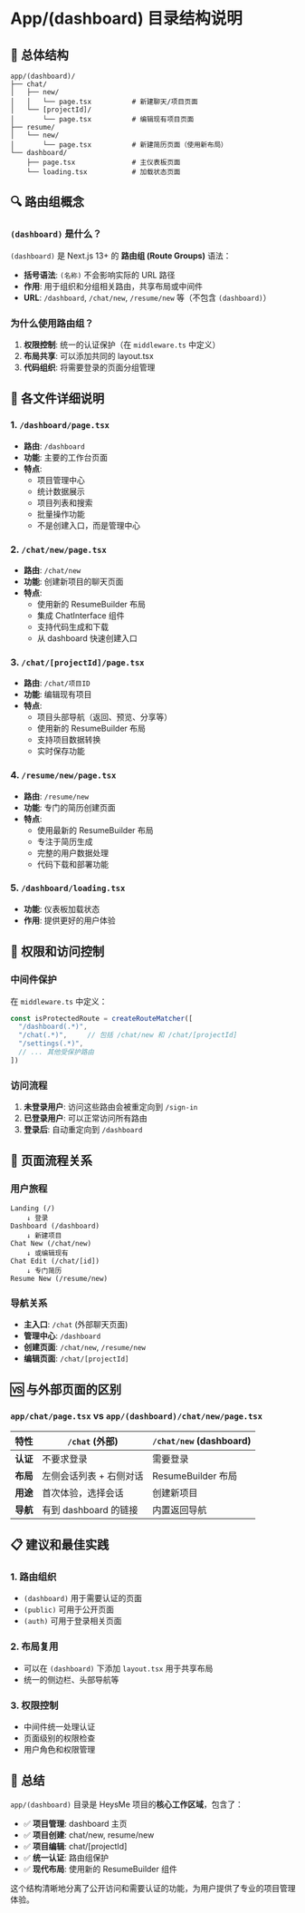 # App/(dashboard) 目录结构说明

## 📁 总体结构

```
app/(dashboard)/
├── chat/
│   ├── new/
│   │   └── page.tsx          # 新建聊天/项目页面
│   └── [projectId]/
│       └── page.tsx          # 编辑现有项目页面
├── resume/
│   └── new/
│       └── page.tsx          # 新建简历页面（使用新布局）
└── dashboard/
    ├── page.tsx              # 主仪表板页面
    └── loading.tsx           # 加载状态页面
```

## 🔍 路由组概念

### `(dashboard)` 是什么？
`(dashboard)` 是 Next.js 13+ 的 **路由组 (Route Groups)** 语法：
- **括号语法**: `(名称)` 不会影响实际的 URL 路径
- **作用**: 用于组织和分组相关路由，共享布局或中间件
- **URL**: `/dashboard`, `/chat/new`, `/resume/new` 等（不包含 `(dashboard)`）

### 为什么使用路由组？
1. **权限控制**: 统一的认证保护（在 `middleware.ts` 中定义）
2. **布局共享**: 可以添加共同的 layout.tsx
3. **代码组织**: 将需要登录的页面分组管理

## 📄 各文件详细说明

### 1. `/dashboard/page.tsx`
- **路由**: `/dashboard`
- **功能**: 主要的工作台页面
- **特点**:
  - 项目管理中心
  - 统计数据展示
  - 项目列表和搜索
  - 批量操作功能
  - 不是创建入口，而是管理中心

### 2. `/chat/new/page.tsx`  
- **路由**: `/chat/new`
- **功能**: 创建新项目的聊天页面
- **特点**:
  - 使用新的 ResumeBuilder 布局
  - 集成 ChatInterface 组件
  - 支持代码生成和下载
  - 从 dashboard 快速创建入口

### 3. `/chat/[projectId]/page.tsx`
- **路由**: `/chat/项目ID`
- **功能**: 编辑现有项目
- **特点**:
  - 项目头部导航（返回、预览、分享等）
  - 使用新的 ResumeBuilder 布局
  - 支持项目数据转换
  - 实时保存功能

### 4. `/resume/new/page.tsx`
- **路由**: `/resume/new`
- **功能**: 专门的简历创建页面
- **特点**:
  - 使用最新的 ResumeBuilder 布局
  - 专注于简历生成
  - 完整的用户数据处理
  - 代码下载和部署功能

### 5. `/dashboard/loading.tsx`
- **功能**: 仪表板加载状态
- **作用**: 提供更好的用户体验

## 🔐 权限和访问控制

### 中间件保护
在 `middleware.ts` 中定义：
```typescript
const isProtectedRoute = createRouteMatcher([
  "/dashboard(.*)",
  "/chat(.*)",     // 包括 /chat/new 和 /chat/[projectId]
  "/settings(.*)",
  // ... 其他受保护路由
])
```

### 访问流程
1. **未登录用户**: 访问这些路由会被重定向到 `/sign-in`
2. **已登录用户**: 可以正常访问所有路由
3. **登录后**: 自动重定向到 `/dashboard`

## 🔄 页面流程关系

### 用户旅程
```
Landing (/) 
    ↓ 登录
Dashboard (/dashboard)
    ↓ 新建项目
Chat New (/chat/new) 
    ↓ 或编辑现有
Chat Edit (/chat/[id])
    ↓ 专门简历
Resume New (/resume/new)
```

### 导航关系
- **主入口**: `/chat` (外部聊天页面)
- **管理中心**: `/dashboard` 
- **创建页面**: `/chat/new`, `/resume/new`
- **编辑页面**: `/chat/[projectId]`

## 🆚 与外部页面的区别

### `app/chat/page.tsx` vs `app/(dashboard)/chat/new/page.tsx`
| 特性 | `/chat` (外部) | `/chat/new` (dashboard) |
|------|----------------|-------------------------|
| **认证** | 不要求登录 | 需要登录 |
| **布局** | 左侧会话列表 + 右侧对话 | ResumeBuilder 布局 |
| **用途** | 首次体验，选择会话 | 创建新项目 |
| **导航** | 有到 dashboard 的链接 | 内置返回导航 |

## 📋 建议和最佳实践

### 1. 路由组织
- `(dashboard)` 用于需要认证的页面
- `(public)` 可用于公开页面
- `(auth)` 可用于登录相关页面

### 2. 布局复用
- 可以在 `(dashboard)` 下添加 `layout.tsx` 用于共享布局
- 统一的侧边栏、头部导航等

### 3. 权限控制
- 中间件统一处理认证
- 页面级别的权限检查
- 用户角色和权限管理

## 🎯 总结

`app/(dashboard)` 目录是 HeysMe 项目的**核心工作区域**，包含了：

- ✅ **项目管理**: dashboard 主页
- ✅ **项目创建**: chat/new, resume/new  
- ✅ **项目编辑**: chat/[projectId]
- ✅ **统一认证**: 路由组保护
- ✅ **现代布局**: 使用新的 ResumeBuilder 组件

这个结构清晰地分离了公开访问和需要认证的功能，为用户提供了专业的项目管理体验。 